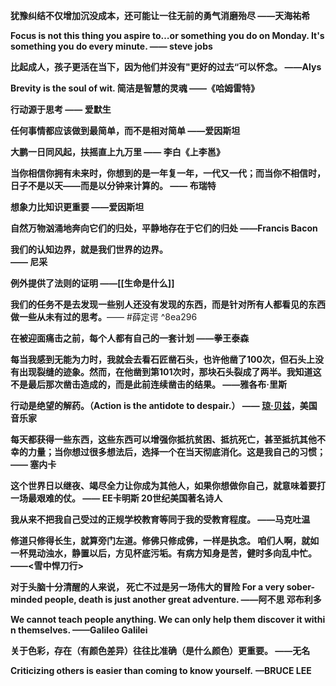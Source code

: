 **犹豫纠结不仅增加沉没成本，还可能让一往无前的勇气消磨殆尽 
——天海祐希**

**Focus is not this thing you aspire to…or something you do on Monday. It's something you do every minute.
—— steve jobs**

**比起成人，孩子更活在当下，因为他们并没有"更好的过去“可以怀念。
——Alys**

**Brevity is the soul of wit. 简洁是智慧的灵魂
——《哈姆雷特》**

**行动源于思考
—— 爱默生**

**任何事情都应该做到最简单，而不是相对简单
——爱因斯坦**

**大鹏一日同风起，扶摇直上九万里
—— 李白《上李邕》**


**当你相信你拥有未来时，你想到的是一年复一年，一代又一代；而当你不相信时，日子不是以天——而是以分钟来计算的。
—— 布瑞特**

**想象力比知识更重要
——爱因斯坦**


**自然万物汹涌地奔向它们的归处，平静地存在于它们的归处
——Francis Bacon**

**我们的认知边界，就是我们世界的边界。  
—— 尼采** ​

**例外提供了法则的证明
——[[生命是什么]]**


**我们的任务不是去发现一些别人还没有发现的东西，而是针对所有人都看见的东西做一些从未有过的思考。**—— #薛定谔 ^8ea296


**在被迎面痛击之前，每个人都有自己的一套计划
——拳王泰森**


**每当我感到无能为力时，我就会去看石匠凿石头，也许他凿了100次，但石头上没有出现裂缝的迹象。然而，在他凿到第101次时，那块石头裂成了两半。我知道这不是最后那次凿击造成的，而是此前连续凿击的结果。
——雅各布·里斯**

**行动是绝望的解药。（Action is the antidote to despair.）
—— [琼·贝兹](https://www.brainyquote.com/quotes/joan_baez_132657)，美国音乐家**


**每天都获得一些东西，这些东西可以增强你抵抗贫困、抵抗死亡，甚至抵抗其他不幸的力量；当你想过很多想法后，选择一个在当天彻底消化。这是我自己的习惯；
—— 塞内卡**



**这个世界日以继夜、竭尽全力让你成为其他人，如果你想做你自己，就意味着要打一场最艰难的仗。
—— EE卡明斯 20世纪美国著名诗人**



**我从来不把我自己受过的正规学校教育等同于我的受教育程度。
——马克吐温**


**修道只修得长生，就算旁门左道。修佛只修成佛，一样是执念。
咱们人啊，就如一杯晃动浊水，静置以后，方见杯底污垢。有病方知身是苦，健时多向乱中忙。
——<雪中悍刀行>**



**对于头脑十分清醒的人来说， 死亡不过是另一场伟大的冒险
For a very sober-minded people, death is just another great adventure.
——阿不思 邓布利多**


**We cannot teach people anything. We can only help them discover it within themselves.
——Galileo Galilei**



**关于色彩，存在（有颜色差异）往往比准确（是什么颜色）更重要。
——无名**

**Criticizing others is easier than coming to know yourself.**
**—BRUCE LEE**








